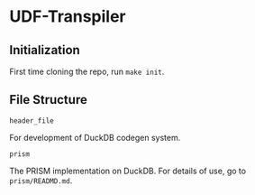 # UDF-Transpiler

## Initialization
First time cloning the repo, run `make init`.

## File Structure

`header_file`

For development of DuckDB codegen system.

`prism`

The PRISM implementation on DuckDB. For details of use, go to `prism/READMD.md`.



